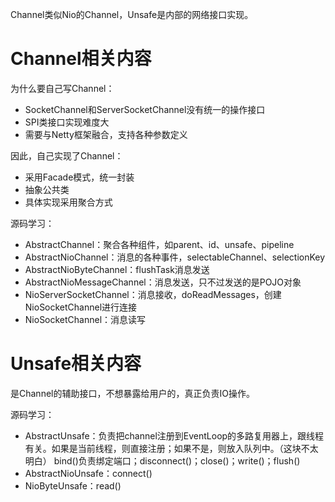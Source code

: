 
Channel类似Nio的Channel，Unsafe是内部的网络接口实现。

# Channel相关内容

为什么要自己写Channel：

- SocketChannel和ServerSocketChannel没有统一的操作接口
- SPI类接口实现难度大
- 需要与Netty框架融合，支持各种参数定义

因此，自己实现了Channel：

- 采用Facade模式，统一封装
- 抽象公共类
- 具体实现采用聚合方式

源码学习：

- AbstractChannel：聚合各种组件，如parent、id、unsafe、pipeline
- AbstractNioChannel：消息的各种事件，selectableChannel、selectionKey
- AbstractNioByteChannel：flushTask消息发送
- AbstractNioMessageChannel：消息发送，只不过发送的是POJO对象
- NioServerSocketChannel：消息接收，doReadMessages，创建NioSocketChannel进行连接
- NioSocketChannel：消息读写

# Unsafe相关内容

是Channel的辅助接口，不想暴露给用户的，真正负责IO操作。

源码学习：

- AbstractUnsafe：负责把channel注册到EventLoop的多路复用器上，跟线程有关。如果是当前线程，则直接注册；如果不是，则放入队列中。（这块不太明白）
bind()负责绑定端口；disconnect()；close()；write()；flush()
- AbstractNioUnsafe：connect()
- NioByteUnsafe：read()

